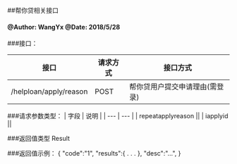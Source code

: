 ##帮你贷相关接口
    
#### @Author: WangYx @Date: 2018/5/28 

###接口： 

| 接口 | 请求方式 | 接口方式 |
| ---  | --- | --- |
| /helploan/apply/reason | POST | 帮你贷用户提交申请理由(需登录) |

###请求参数类型：
| 字段 | 说明 |
| ---  | --- |
| repeatapplyreason ||
| iapplyid ||

###返回值类型
    Result
    
###返回值示例：
    {
        "code":"1",
        "results":{
            .
            .
            .
        },
        "desc":"...",
    }